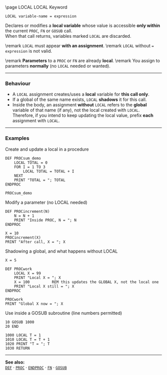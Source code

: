 \page LOCAL LOCAL Keyword
```basic
LOCAL variable-name = expression
```

Declares or modifies a **local variable** whose value is accessible **only within** the current `PROC`, `FN` or `GOSUB` call.  
When that call returns, variables marked `LOCAL` are discarded.


\remark `LOCAL` must appear **with an assignment**.
\remark `LOCAL` without `= expression` is not valid.


\remark **Parameters** to a `PROC` or `FN` are already **local**.
\remark You assign to parameters **normally** (no `LOCAL` needed or wanted).

---

### Behaviour

- A `LOCAL` assignment creates/uses a **local** variable for **this call only**.  
- If a global of the same name exists, `LOCAL` **shadows** it for this call.  
- Inside the body, an assignment **without** `LOCAL` refers to the **global** variable of that name (if any), not the local created with `LOCAL`.  
  Therefore, if you intend to keep updating the local value, prefix **each** assignment with `LOCAL`.

---

### Examples

Create and update a local in a procedure
```basic
DEF PROCsum_demo
    LOCAL TOTAL = 0
    FOR I = 1 TO 3
        LOCAL TOTAL = TOTAL + I
    NEXT
    PRINT "TOTAL = "; TOTAL
ENDPROC

PROCsum_demo
```

Modify a parameter (no LOCAL needed)
```basic
DEF PROCincrement(N)
    N = N + 1
    PRINT "Inside PROC, N = "; N
ENDPROC

X = 10
PROCincrement(X)
PRINT "After call, X = "; X
```

Shadowing a global, and what happens without LOCAL
```basic
X = 5

DEF PROCwork
    LOCAL X = 99
    PRINT "Local X = "; X
    X = 100          REM this updates the GLOBAL X, not the local one
    PRINT "Local X still = "; X
ENDPROC

PROCwork
PRINT "Global X now = "; X
```

Use inside a GOSUB subroutine (line numbers permitted)
```basic
10 GOSUB 1000
20 END

1000 LOCAL T = 1
1010 LOCAL T = T + 1
1020 PRINT "T = "; T
1030 RETURN
```

---

**See also:**  
[`DEF`](https://github.com/brainboxdotcc/retro-rocket/wiki/DEF) ·
[`PROC`](https://github.com/brainboxdotcc/retro-rocket/wiki/PROC) ·
[`ENDPROC`](https://github.com/brainboxdotcc/retro-rocket/wiki/ENDPROC) ·
[`FN`](https://github.com/brainboxdotcc/retro-rocket/wiki/FN) ·
[`GOSUB`](https://github.com/brainboxdotcc/retro-rocket/wiki/GOSUB)
